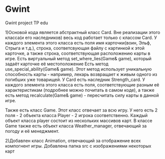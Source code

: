 # Gwint
Gwint project TP edu

1)Основой кода является абстрактный класс Card. Вне реализации этого класса(и его наследников) весь код работает только с классом Card.
У каждого элемента этого класса есть поля имя карточки(воин, Эльф, Стрыга и т.д.), строка, соответсвующая файлу с картинкой к этой карточке,
а также строка, соответствующая расположению карты в игре. Есть виртуальный метод set_where_lies(Game& game), который задаёт карточке её местоположение
Есть метод use_special_ability(Game& game). Этот метод использует уникальную способность карты - например, лекарь возвращает к живым одного из
погибших уже товарищей. У Card есть наследник Strength_card. У каждого элемента этого класса есть поля, соответствующие разным её характеристикам
(подробнее можно почитать в самом коде), а также есть метод recalculate(Game& game) - пересчитать силу карты в данной игре.

Также есть класс Game. Этот класс отвечает за всю игру. У него есть 2 поля - 2 объекта класса Player - 2 игрока соответственно. Каждый объект класса
player состоит из нескольких массивов карт. В классе Game также есть объект класса Weather_manager, отвечающий за погоду и её менеджмент.

2)Добавлен класс Animation, отвечающий за отображение всех компогнент игры. Добавлена папка src с изображениями некоторых карт
